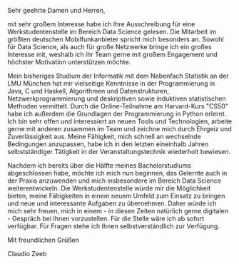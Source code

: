 Sehr geehrte Damen und Herren, 

mit sehr großem Interesse habe ich Ihre Ausschreibung für eine Werkstudentenstelle im Bereich Data Science gelesen. Die Mitarbeit im größten deutschen Mobilfunkanbieter spricht mich besonders an. Sowohl für Data Science, als auch für große Netzwerke bringe ich ein großes Interesse mit, weshalb ich ihr Team gerne mit großem Engagement und höchster Motivation unterstützen möchte. 

Mein bisheriges Studium der Informatik mit dem Nebenfach Statistik an der LMU München hat mir vielseitige Kenntnisse in der Programmierung in Java, C und Haskell, Algorithmen und Datenstrukturen, Netzwerkprogrammierung und deskriptiven sowie induktiven statistischen Methoden vermittelt. Durch die Online-Teilnahme am Harvard-Kurs "CS50" habe ich außerdem die Grundlagen der Programmierung in Python erlernt. Ich bin sehr offen und interessiert an neuen Tools und Technologien, arbeite gerne mit anderen zusammen im Team und zeichne mich durch Ehrgeiz und Zuverlässigkeit aus. Meine Fähigkeit, mich schnell an wechselnde Bedingungen anzupassen, habe ich in den letzten eineinhalb Jahren selbstständiger Tätigkeit in der Veranstaltungstechnik wiederholt bewiesen. 

Nachdem ich bereits über die Hälfte meines Bachelorstudiums abgeschlossen habe, möchte ich mich nun beginnen, das Gelernte auch in der Praxis anzuwenden und mich insbesondere im Bereich Data Science weiterentwickeln. Die Werkstudentenstelle würde mir die Möglichkeit bieten, meine Fähigkeiten in einem neuem Umfeld zum Einsatz zu bringen und neue und interessante Aufgaben zu übernehmen. Daher würde ich mich sehr freuen, mich in einem - in diesen Zeiten natürlich gerne digitalen - Gespräch bei Ihnen vorzustellen. Für die Stelle wäre ich ab sofort verfügbar. Für Fragen stehe ich Ihnen selbstverständlich zur Verfügung. 

Mit freundlichen Grüßen

Claudio Zeeb